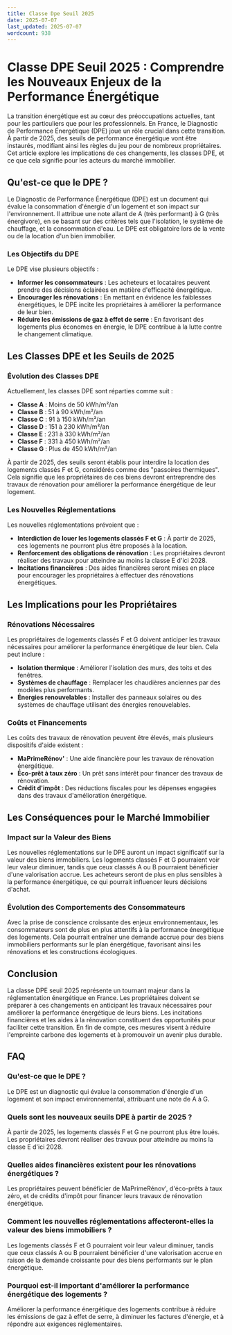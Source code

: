 ```yaml
---
title: Classe Dpe Seuil 2025
date: 2025-07-07
last_updated: 2025-07-07
wordcount: 938
---
```


# Classe DPE Seuil 2025 : Comprendre les Nouveaux Enjeux de la Performance Énergétique

La transition énergétique est au cœur des préoccupations actuelles, tant pour les particuliers que pour les professionnels. En France, le Diagnostic de Performance Énergétique (DPE) joue un rôle crucial dans cette transition. À partir de 2025, des seuils de performance énergétique vont être instaurés, modifiant ainsi les règles du jeu pour de nombreux propriétaires. Cet article explore les implications de ces changements, les classes DPE, et ce que cela signifie pour les acteurs du marché immobilier.

## Qu'est-ce que le DPE ?

Le Diagnostic de Performance Énergétique (DPE) est un document qui évalue la consommation d'énergie d'un logement et son impact sur l'environnement. Il attribue une note allant de A (très performant) à G (très énergivore), en se basant sur des critères tels que l'isolation, le système de chauffage, et la consommation d'eau. Le DPE est obligatoire lors de la vente ou de la location d'un bien immobilier.

### Les Objectifs du DPE

Le DPE vise plusieurs objectifs :

- **Informer les consommateurs** : Les acheteurs et locataires peuvent prendre des décisions éclairées en matière d'efficacité énergétique.
- **Encourager les rénovations** : En mettant en évidence les faiblesses énergétiques, le DPE incite les propriétaires à améliorer la performance de leur bien.
- **Réduire les émissions de gaz à effet de serre** : En favorisant des logements plus économes en énergie, le DPE contribue à la lutte contre le changement climatique.

## Les Classes DPE et les Seuils de 2025

### Évolution des Classes DPE

Actuellement, les classes DPE sont réparties comme suit :

- **Classe A** : Moins de 50 kWh/m²/an
- **Classe B** : 51 à 90 kWh/m²/an
- **Classe C** : 91 à 150 kWh/m²/an
- **Classe D** : 151 à 230 kWh/m²/an
- **Classe E** : 231 à 330 kWh/m²/an
- **Classe F** : 331 à 450 kWh/m²/an
- **Classe G** : Plus de 450 kWh/m²/an

À partir de 2025, des seuils seront établis pour interdire la location des logements classés F et G, considérés comme des "passoires thermiques". Cela signifie que les propriétaires de ces biens devront entreprendre des travaux de rénovation pour améliorer la performance énergétique de leur logement.

### Les Nouvelles Réglementations

Les nouvelles réglementations prévoient que :

- **Interdiction de louer les logements classés F et G** : À partir de 2025, ces logements ne pourront plus être proposés à la location.
- **Renforcement des obligations de rénovation** : Les propriétaires devront réaliser des travaux pour atteindre au moins la classe E d'ici 2028.
- **Incitations financières** : Des aides financières seront mises en place pour encourager les propriétaires à effectuer des rénovations énergétiques.

## Les Implications pour les Propriétaires

### Rénovations Nécessaires

Les propriétaires de logements classés F et G doivent anticiper les travaux nécessaires pour améliorer la performance énergétique de leur bien. Cela peut inclure :

- **Isolation thermique** : Améliorer l'isolation des murs, des toits et des fenêtres.
- **Systèmes de chauffage** : Remplacer les chaudières anciennes par des modèles plus performants.
- **Énergies renouvelables** : Installer des panneaux solaires ou des systèmes de chauffage utilisant des énergies renouvelables.

### Coûts et Financements

Les coûts des travaux de rénovation peuvent être élevés, mais plusieurs dispositifs d'aide existent :

- **MaPrimeRénov'** : Une aide financière pour les travaux de rénovation énergétique.
- **Éco-prêt à taux zéro** : Un prêt sans intérêt pour financer des travaux de rénovation.
- **Crédit d'impôt** : Des réductions fiscales pour les dépenses engagées dans des travaux d'amélioration énergétique.

## Les Conséquences pour le Marché Immobilier

### Impact sur la Valeur des Biens

Les nouvelles réglementations sur le DPE auront un impact significatif sur la valeur des biens immobiliers. Les logements classés F et G pourraient voir leur valeur diminuer, tandis que ceux classés A ou B pourraient bénéficier d'une valorisation accrue. Les acheteurs seront de plus en plus sensibles à la performance énergétique, ce qui pourrait influencer leurs décisions d'achat.

### Évolution des Comportements des Consommateurs

Avec la prise de conscience croissante des enjeux environnementaux, les consommateurs sont de plus en plus attentifs à la performance énergétique des logements. Cela pourrait entraîner une demande accrue pour des biens immobiliers performants sur le plan énergétique, favorisant ainsi les rénovations et les constructions écologiques.

## Conclusion

La classe DPE seuil 2025 représente un tournant majeur dans la réglementation énergétique en France. Les propriétaires doivent se préparer à ces changements en anticipant les travaux nécessaires pour améliorer la performance énergétique de leurs biens. Les incitations financières et les aides à la rénovation constituent des opportunités pour faciliter cette transition. En fin de compte, ces mesures visent à réduire l'empreinte carbone des logements et à promouvoir un avenir plus durable.

## FAQ

### Qu'est-ce que le DPE ?

Le DPE est un diagnostic qui évalue la consommation d'énergie d'un logement et son impact environnemental, attribuant une note de A à G.

### Quels sont les nouveaux seuils DPE à partir de 2025 ?

À partir de 2025, les logements classés F et G ne pourront plus être loués. Les propriétaires devront réaliser des travaux pour atteindre au moins la classe E d'ici 2028.

### Quelles aides financières existent pour les rénovations énergétiques ?

Les propriétaires peuvent bénéficier de MaPrimeRénov', d'éco-prêts à taux zéro, et de crédits d'impôt pour financer leurs travaux de rénovation énergétique.

### Comment les nouvelles réglementations affecteront-elles la valeur des biens immobiliers ?

Les logements classés F et G pourraient voir leur valeur diminuer, tandis que ceux classés A ou B pourraient bénéficier d'une valorisation accrue en raison de la demande croissante pour des biens performants sur le plan énergétique.

### Pourquoi est-il important d'améliorer la performance énergétique des logements ?

Améliorer la performance énergétique des logements contribue à réduire les émissions de gaz à effet de serre, à diminuer les factures d'énergie, et à répondre aux exigences réglementaires.